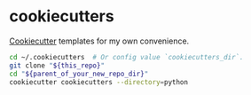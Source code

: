 # cookiecutters

[Cookiecutter](https://github.com/audreyfeldroy/cookiecutter-pypackage)
templates for my own convenience.

```sh
cd ~/.cookiecutters  # Or config value `cookiecutters_dir`.
git clone "${this_repo}"
cd "${parent_of_your_new_repo_dir}"
cookiecutter cookiecutters --directory=python
```
